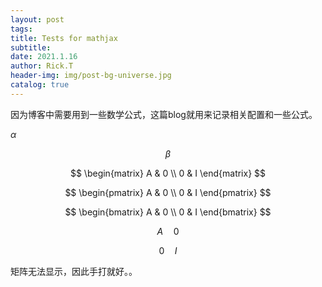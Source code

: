 ```yaml
---
layout: post
tags: 
title: Tests for mathjax
subtitle: 
date: 2021.1.16
author: Rick.T
header-img: img/post-bg-universe.jpg
catalog: true
---
```


<head>
<script id="MathJax-script" async src="https://cdn.jsdelivr.net/npm/mathjax@3/es5/tex-mml-chtml.js"></script>
<script>
 MathJax = {
 tex: {
 inlineMath: [['$', '$'], ['\\(', '\\)']],
 packages: ['base', 'newcommand', 'configMacros']
 },
 svg: {
 fontCache: 'global'
 }
 };
</script>
</head>

因为博客中需要用到一些数学公式，这篇blog就用来记录相关配置和一些公式。

$\alpha$

$$
\beta
$$

$$
\begin{matrix}
A & 0 \\
0 & I 
\end{matrix}
$$

$$
\begin{pmatrix}
A & 0 \\
0 & I 
\end{pmatrix}
$$

$$
\begin{bmatrix}
A & 0 \\
0 & I
 \end{bmatrix}
$$

$$A\quad 0$$

$$0\quad I$$

矩阵无法显示，因此手打就好。。
